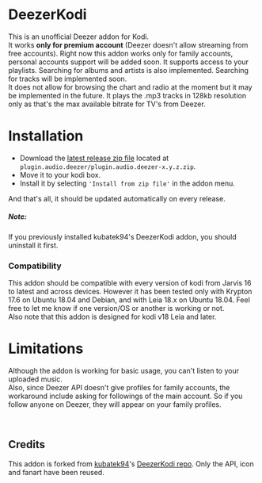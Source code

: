 # DeezerKodi
This is an unofficial Deezer addon for Kodi.  
It works **only for premium account** (Deezer doesn't allow streaming from free accounts).
Right now this addon works only for family accounts, personal accounts support will be added soon.
It supports access to your playlists. Searching for albums and artists is also implemented.
Searching for tracks will be implemented soon.  
It does not allow for browsing the chart and radio at the moment but it may be implemented in the future.
It plays the .mp3 tracks in 128kb resolution only as that's the max available bitrate for TV's from Deezer.


# Installation
* Download the [latest release zip file](https://raw.githubusercontent.com/Valentin271/DeezerKodi/master/plugin.audio.deezer/plugin.audio.deezer-0.0.6.zip) located at `plugin.audio.deezer/plugin.audio.deezer-x.y.z.zip`.
* Move it to your kodi box.
* Install it by selecting `'Install from zip file'` in the addon menu.

And that's all, it should be updated automatically on every release.

##### Note:
If you previously installed kubatek94's DeezerKodi addon, you should uninstall it first.

### Compatibility
This addon should be compatible with every version of kodi from Jarvis 16 to latest and across devices. However it has been tested only with Krypton 17.6 on Ubuntu 18.04 and Debian, and with Leia 18.x on Ubuntu 18.04.
Feel free to let me know if one version/OS or another is working or not.  
Also note that this addon is designed for kodi v18 Leia and later.

# Limitations
Although the addon is working for basic usage, you can't listen to your uploaded music.  
Also, since Deezer API doesn't give profiles for family accounts, the workaround include asking for followings of the main account.
So if you follow anyone on Deezer, they will appear on your family profiles.

<br>

## Credits
This addon is forked from [kubatek94](https://github.com/kubatek94)'s [DeezerKodi repo](https://github.com/kubatek94/DeezerKodi).
Only the API, icon and fanart have been reused.
